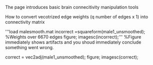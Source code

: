 The page introduces basic brain connecitivity manipulation tools

How to convert vecotrized edge weights (q number of edges x 1) into connectivity matrix

'''load malesmooth.mat
incorrect =squareform(male1_unsmoothed); %Weights over 6670 edges 
figure; imagesc(incorrect);''' %Figure immediately shows artifacts and you shoud immediately conclude something went wrong. 

correct = vec2adj(male1_unsmoothed); 
figure; imagesc(correct);
